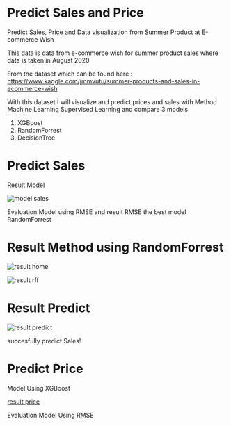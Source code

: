 # Predict Sales and Price
Predict Sales, Price and Data  visualization from Summer Product at E-commerce Wish 


This data is data from e-commerce wish for summer product sales where data is taken in August 2020

From the dataset which can be found here :
https://www.kaggle.com/jmmvutu/summer-products-and-sales-in-ecommerce-wish


With this dataset I will visualize and predict prices and sales with Method Machine Learning Supervised Learning
and compare 3 models
1. XGBoost
2. RandomForrest
3. DecisionTree

# Predict Sales

Result Model

![model sales](https://user-images.githubusercontent.com/44828347/103969500-9d3f9200-5198-11eb-9fc8-9bd15481b7da.png)

Evaluation Model using RMSE
and result RMSE the best model RandomForrest

# Result Method using RandomForrest

![result home](https://user-images.githubusercontent.com/44828347/103971414-13de8e80-519d-11eb-8335-ef0587da9458.png)

![result rff](https://user-images.githubusercontent.com/44828347/103971741-ee05b980-519d-11eb-958a-0d6f6942591d.png)

# Result Predict

![result predict](https://user-images.githubusercontent.com/44828347/103972655-f5c65d80-519f-11eb-9dec-75ee3deb060d.png)

succesfully predict Sales!

# Predict Price
Model Using XGBoost

[result price](https://user-images.githubusercontent.com/44828347/103972913-b6e4d780-51a0-11eb-822b-df9c45633f72.png)

Evaluation Model Using RMSE


